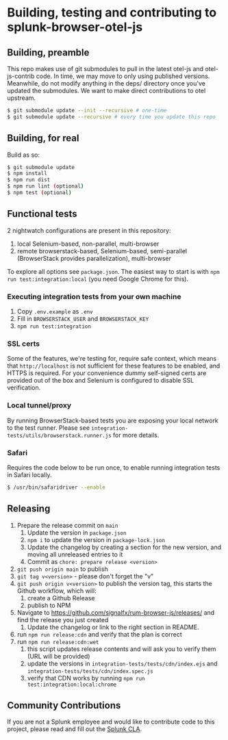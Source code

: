 # Building, testing and contributing to splunk-browser-otel-js
## Building, preamble
This repo makes use of git submodules to pull in the latest otel-js and otel-js-contrib code.  In time, we may move to only using
published versions.  Meanwhile, do not modify anything in the deps/ directory once you've updated the submodules.  We want to make
direct contributions to otel upstream.

```bash
$ git submodule update --init --recursive # one-time
$ git submodule update --recursive # every time you update this repo
```

## Building, for real
Build as so:

```bash
$ git submodule update
$ npm install
$ npm run dist
$ npm run lint (optional)
$ npm test (optional)
```

## Functional tests
2 nightwatch configurations are present in this repository:
1. local Selenium-based, non-parallel, multi-browser
1. remote browserstack-based, Selenium-based, semi-parallel (BrowserStack provides parallelization), multi-browser

To explore all options see `package.json`. The easiest way to start is with `npm run test:integration:local` (you need Google Chrome for this).

### Executing integration tests from your own machine
1. Copy `.env.example` as `.env`
1. Fill in `BROWSERSTACK_USER` and `BROWSERSTACK_KEY`
1. `npm run test:integration`

### SSL certs
Some of the features, we're testing for, require safe context, which means that `http://localhost` is not sufficient for these features to be enabled, and HTTPS is required. For your convenience dummy self-signed certs are provided out of the box and Selenium is configured to disable SSL verification.

### Local tunnel/proxy
By running BrowserStack-based tests you are exposing your local network to the test runner. Please see `integration-tests/utils/browserstack.runner.js` for more details.

### Safari
Requires the code below to be run once, to enable running integration tests in Safari locally.

```bash
$ /usr/bin/safaridriver --enable
```

## Releasing
1. Prepare the release commit on `main`
    1. Update the version in `package.json`
    1. `npm i` to update the version in `package-lock.json`
    1. Update the changelog by creating a section for the new version, and moving all unreleased entries to it
    1. Commit as `chore: prepare release <version>`
1. `git push origin main` to publish
1. `git tag v<version>` - please don't forget the "v"
1. `git push origin v<version>` to publish the version tag, this starts the Github workflow, which will:
    1. create a Github Release
    1. publish to NPM
1. Navigate to <https://github.com/signalfx/rum-browser-js/releases/> and find the release you just created
    1. Update the changelog or link to the right section in README.    
1. run `npm run release:cdn` and verify that the plan is correct
1. run `npm run release:cdn:wet`
    1. this script updates release contents and will ask you to verify them (URL will be provided)
    1. update the versions in `integration-tests/tests/cdn/index.ejs` and `integration-tests/tests/cdn/index.spec.js`
    1. verify that CDN works by running `npm run test:integration:local:chrome`

## Community Contributions

If you are not a Splunk employee and would like to contribute code to this project, please read and fill out the
[Splunk CLA](https://www.splunk.com/en_us/form/contributions.html).
